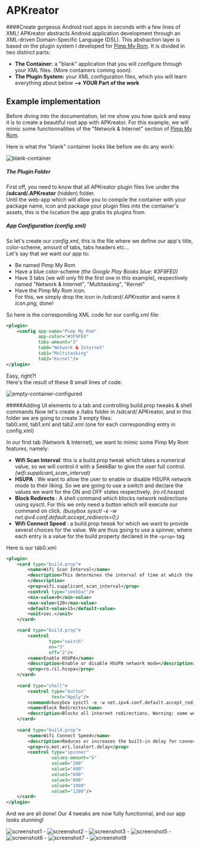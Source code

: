 APKreator
=========

####Create gorgeous Android root apps in seconds with a few lines of XML!
APKreator abstracts Android application development through an XML-driven Domain-Specific Language (DSL).
This abstraction layer is based on the plugin system I developed for [Pimp My Rom](http://pimpmyrom.org).
It is divided in two distinct parts:

* **The Container:** a "blank" application that you will configure through your XML files. (More containers coming soon).
* **The Plugin System:** your XML configuration files, which you will learn everything about below **--> YOUR Part of the work**


## Example implementation
Before diving into the documentation, let me show you how quick and easy it is to create a beautiful root app with APKreator.
For this example, we will mimic some functionnalities of the "Network & Internet" section of [Pimp My Rom](https://play.google.com/store/apps/details?id=com.androguide.pimpmyrom).

Here is what the "blank" container looks like before we do any work:

![blank-container](http://imageshack.us/a/img835/8608/271v.png)


##### The Plugin Folder
First off, you need to know that all APKreator plugin files live under the **/sdcard/.APKreator** (hidden) folder.   
Until the web-app which will allow you to compile the container with your package name, icon and package your plugin files into the container's assets, this is the location the app grabs its plugins from.
  
  
##### App Configuration (config.xml)
So let's create our *config.xml*, this is the file where we define our app's title, color-scheme, amount of tabs, tabs headers etc...   
Let's say that we want our app to:  
* Be named Pimp My Rom
* Have a blue color-scheme *(the Google Play Books blue: #3F9FE0)*
* Have 3 tabs (we will only fill the first one in this example), respectively named "Network & Internet", "Multitasking", "Kernel"
* Have the Pimp My Rom icon.   
  For this, we simply drop the icon in */sdcard/.APKreator* and name it *icon.png*, done!   
   

So here is the corresponding XML code for our config.xml file:
```xml
<plugin>
    <config app-name="Pimp My Rom"
            app-color="#3F9FE0"
            tabs-amount="3"
            tab0="Network & Internet"
            tab1="Multitasking"
            tab2="Kernel"/>
</plugin>
```
Easy, right?!  
Here's the result of these 8 small lines of code:  
  
![empty-container-configured](http://img194.imageshack.us/img194/3169/rlwb.png)
  
  
  
  
  
#####Adding UI elements to a tab and controlling build.prop tweaks & shell commands
Now let's create a /tabs folder in /sdcard/.APKreator, and in this folder we are going to create 3 empty files:  
tab0.xml, tab1.xml and tab2.xml (one for each corresponding entry in config.xml)

In our first tab (Network & Internet), we want to mimic some Pimp My Rom features, namely:  
* **Wifi Scan Interval**: this is a build.prop tweak which takes a numerical value, so we will control it with a SeekBar to give the user full control. _(wifi.supplicant_scan_interval)_
* **HSUPA** : We want to allow the user to enable or disable HSUPA network mode to their liking. So we are going to use a switch and declare the values we want for the ON and OFF states respectively. _(ro.ril.hsxpa)_
* **Block Redirects** : A shell command which blocks network redirections using sysctl. For this we only need a button which will execute our command on click. _(busybox sysctl -e -w net.ipv4.conf.default.accept_redirects=0;)_
* **Wifi Connect Speed** : a build.prop tweak for which we want to provide several choices for the value. We are thus going to use a spinner, where each entry is a value for the build property declared in the ```<prop>``` tag

Here is our tab0.xml:  
```xml
<plugin>
    <card type="build.prop">
        <name>Wifi Scan Interval</name>
        <description>This determines the interval of time at which the system automatically scans for available Wi-Fi networks. A high value will help with battery life.
        </description>
        <prop>wifi.supplicant_scan_interval</prop>
        <control type="seekbar"/>
        <min-value>0</min-value>
        <max-value>120</max-value>
        <default-value>15</default-value>
        <unit>sec.</unit>
    </card>

    <card type="build.prop">
        <control
                type="switch"
                on="3"
                off="2"/>
        <name>Enable HSUPA</name>
        <description>Enable or disable HSUPA network mode</description>
        <prop>ro.ril.hsxpa</prop>
    </card>
    
    <card type="shell">
        <control type="button"
                 text="Apply"/>
        <command>busybox sysctl -e -w net.ipv4.conf.default.accept_redirects=0;</command>
        <name>Block Redirects</name>
        <description>Blocks all internet redirections. Warning: some websites might become unavailable.</description>
    </card>
    
    <card type="build.prop">
        <name>Wifi Connect Speed</name>
        <description>Reduces or increases the built-in delay for connecting to Wi-Fi</description>
        <prop>ro.mot.eri.losalert.delay</prop>
        <control type="spinner"
                 values-amount="6"
                 value0="200"
                 value1="400"
                 value2="600"
                 value3="800"
                 value4="1000"
                 value5="1200"/>
    </card>
</plugin>
```

And we are all done! Our 4 tweaks are now fully functionnal, and our app looks stunning!  
  
![screenshot1](http://imageshack.us/a/img708/4104/fa10.png) - ![screenshot2](http://img829.imageshack.us/img829/3426/l286.png) - ![screenshot3](http://img855.imageshack.us/img855/2917/wlgm.png) - ![screenshot5](http://img12.imageshack.us/img12/1165/2wby.png) - ![screenshot6](http://img542.imageshack.us/img542/7821/7fwi.png) - ![screenshot7](http://img203.imageshack.us/img203/3590/uqed.png) - ![screenshot8](http://img33.imageshack.us/img33/6660/1wmy.png)
